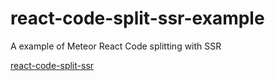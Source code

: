 # react-code-split-ssr-example
A example of Meteor React Code splitting with SSR

[react-code-split-ssr](https://github.com/lhz516/react-code-split-ssr)
